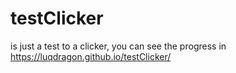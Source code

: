 # testClicker

is just a test to a clicker, you can see the progress in https://luqdragon.github.io/testClicker/